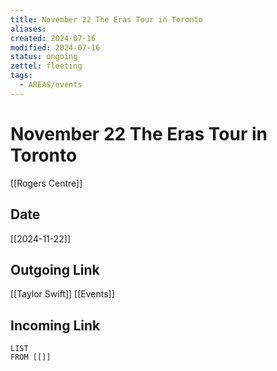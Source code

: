 ```yaml
---
title: November 22 The Eras Tour in Toronto
aliases: 
created: 2024-07-16
modified: 2024-07-16
status: ongoing
zettel: fleeting
tags:
  - AREAS/events
---
```

# November 22 The Eras Tour in Toronto
[[Rogers Centre]]
## Date
[[2024-11-22]]
## Outgoing Link
[[Taylor Swift]]
[[Events]]
## Incoming Link
```dataview
LIST
FROM [[]]
```